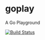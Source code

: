 # goplay
A Go Playground

[![Build Status](http://aron.thepisymbol.info:8080/buildStatus/icon?job=Go_Playground)](http://aron.thepisymbol.info:8080/job/Go_Playground/)
